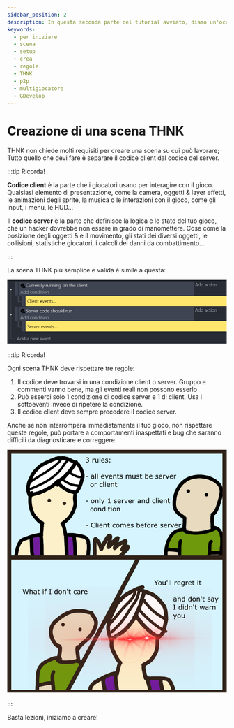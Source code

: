 ```yaml
---
sidebar_position: 2
description: In questa seconda parte del tutorial avviato, diamo un'occhiata su come creare una scena GDevelop con THNK.
keywords:
  - per iniziare
  - scena
  - setup
  - crea
  - regole
  - THNK
  - p2p
  - multigiocatore
  - GDevelop
---
```


# Creazione di una scena THNK

THNK non chiede molti requisiti per creare una scena su cui può lavorare; Tutto quello che devi fare è separare il codice client dal codice del server.

:::tip Ricorda!

**Codice client** è la parte che i giocatori usano per interagire con il gioco. Qualsiasi elemento di presentazione, come la camera, oggetti & layer effetti, le animazioni degli sprite, la musica o le interazioni con il gioco, come gli input, i menu, le HUD...

**Il codice server** è la parte che definisce la logica e lo stato del tuo gioco, che un hacker dovrebbe non essere in grado di manomettere. Cose come la posizione degli oggetti & e il movimento, gli stati dei diversi oggetti, le collisioni, statistiche giocatori, i calcoli dei danni da combattimento...

:::

La scena THNK più semplice e valida è simile a questa:

![Una scena semplice con le condizioni "Avvia codice server" e "Avvia codice client" in eventi separati](img/base-THNK-events.png)

:::tip Ricorda!

Ogni scena THNK deve rispettare tre regole:

1. Il codice deve trovarsi in una condizione client o server. Gruppo e commenti vanno bene, ma gli eventi reali non possono esserlo
2. Può esserci solo 1 condizione di codice server e 1 di client. Usa i sottoeventi invece di ripetere la condizione.
3. Il codice client deve sempre precedere il codice server.

Anche se non interromperà immediatamente il tuo gioco, non rispettare queste regole, può portare a comportamenti inaspettati e bug che saranno difficili da diagnosticare e correggere.

![Il genio di THNK ti avverte sul rispetto delle tre regole. Se non li rispetti, te ne pentirai... beh, non dire che non ti aveva avvertito.](img/Genie-warning.png "NON FIDARTI DEL GENIO")

:::

Basta lezioni, iniziamo a creare!
